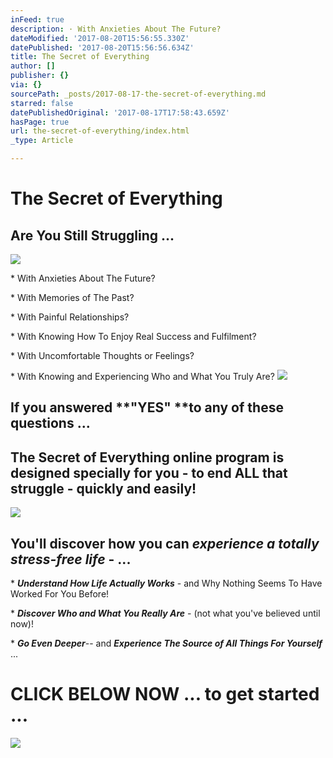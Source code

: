 ```yaml
---
inFeed: true
description: · With Anxieties About The Future?
dateModified: '2017-08-20T15:56:55.330Z'
datePublished: '2017-08-20T15:56:56.634Z'
title: The Secret of Everything
author: []
publisher: {}
via: {}
sourcePath: _posts/2017-08-17-the-secret-of-everything.md
starred: false
datePublishedOriginal: '2017-08-17T17:58:43.659Z'
hasPage: true
url: the-secret-of-everything/index.html
_type: Article

---
```

# The Secret of Everything

## Are You Still Struggling ...
![](https://the-grid-user-content.s3-us-west-2.amazonaws.com/f17ec5f4-18b5-4a9d-95e5-3a43c482704c.jpg)

\* With Anxieties About The Future?

\* With Memories of The Past?

\* With Painful Relationships?

\* With Knowing How To Enjoy Real Success and Fulfilment?

\* With Uncomfortable Thoughts or Feelings?

\* With Knowing and Experiencing Who and What You Truly Are?
![](https://the-grid-user-content.s3-us-west-2.amazonaws.com/32d0abd2-2190-4be8-a6dd-a184faa940bd.jpg)

## If you answered **"YES" **to any of these questions ...

## The Secret of Everything online program is designed specially for you - to end ALL that struggle - quickly and easily!
![](https://the-grid-user-content.s3-us-west-2.amazonaws.com/9294f193-8158-41a4-9d45-ef04117ed8c4.jpg)

## You'll discover how you can _experience a totally stress-free life_ - ...

\* _**Understand How Life Actually Works**_ - and Why Nothing Seems To Have Worked For You Before!

\* _**Discover Who and What You Really Are**_ - (not what you've believed until now)!

\* _**Go Even Deeper**_-- and _**Experience The Source of All Things For Yourself**_ ...

# CLICK BELOW NOW ... to get started ...
![](https://the-grid-user-content.s3-us-west-2.amazonaws.com/6aedd72a-12fc-428d-b1f3-302b91f16af0.jpg)